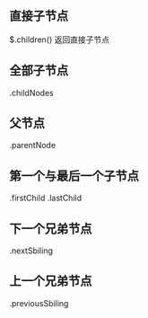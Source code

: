 ## 直接子节点

$.children() 返回直接子节点 

## 全部子节点

.childNodes

## 父节点

.parentNode

## 第一个与最后一个子节点

.firstChild   .lastChild

## 下一个兄弟节点

.nextSbiling

## 上一个兄弟节点

.previousSbiling
